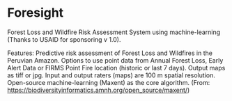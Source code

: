 # Foresight
Forest Loss and Wildfire Risk Assessment System using machine-learning (Thanks to USAID for sponsoring v 1.0).

Features: 
Predictive risk assessment of Forest Loss and Wildfires in the Peruvian Amazon. 
Options to use point data from Annual Forest Loss, Early Alert Data or FIRMS Point Fire location (historic or last 7 days).
Output maps as tiff or jpg. 
Input and output raters (maps) are 100 m spatial resolution. 
Open-source machine-learning (Maxent) as the core algorithm. (From: https://biodiversityinformatics.amnh.org/open_source/maxent/) 
